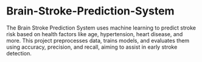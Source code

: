 # Brain-Stroke-Prediction-System
The Brain Stroke Prediction System uses machine learning to predict stroke risk based on health factors like age, hypertension, heart disease, and more. This project preprocesses data, trains models, and evaluates them using accuracy, precision, and recall, aiming to assist in early stroke detection.
